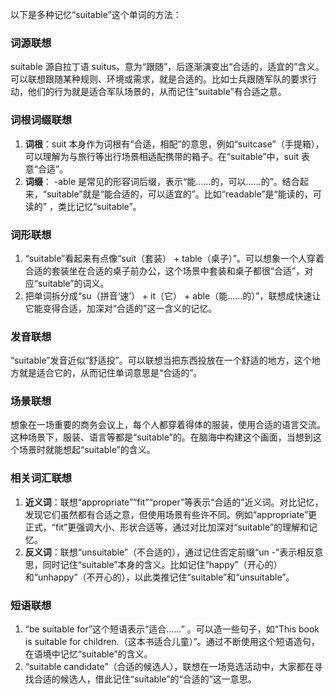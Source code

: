 以下是多种记忆“suitable”这个单词的方法：

### 词源联想
suitable 源自拉丁语 suitus，意为“跟随”，后逐渐演变出“合适的，适宜的”含义。可以联想跟随某种规则、环境或需求，就是合适的。比如士兵跟随军队的要求行动，他们的行为就是适合军队场景的，从而记住“suitable”有合适之意。

### 词根词缀联想
1. **词根**：suit 本身作为词根有“合适，相配”的意思，例如“suitcase”（手提箱），可以理解为与旅行等出行场景相适配携带的箱子。在“suitable”中，suit 表意“合适”。
2. **词缀**： -able 是常见的形容词后缀，表示“能……的，可以……的”。结合起来，“suitable”就是“能合适的，可以适宜的”。比如“readable”是“能读的，可读的” ，类比记忆“suitable”。

### 词形联想
1. “suitable”看起来有点像“suit（套装） + table（桌子）”。可以想象一个人穿着合适的套装坐在合适的桌子前办公，这个场景中套装和桌子都很“合适”，对应“suitable”的词义。
2. 把单词拆分成“su（拼音‘速’） + it（它） + able（能……的）”，联想成快速让它能变得合适，加深对“合适的”这一含义的记忆。

### 发音联想
“suitable”发音近似“舒适投”。可以联想当把东西投放在一个舒适的地方，这个地方就是适合它的，从而记住单词意思是“合适的”。

### 场景联想
想象在一场重要的商务会议上，每个人都穿着得体的服装，使用合适的语言交流。这种场景下，服装、语言等都是“suitable”的。在脑海中构建这个画面，当想到这个场景时就能想起“suitable”的含义。

### 相关词汇联想
1. **近义词**：联想“appropriate”“fit”“proper”等表示“合适的”近义词。对比记忆，发现它们虽然都有合适之意，但使用场景有些许不同。例如“appropriate”更正式，“fit”更强调大小、形状合适等，通过对比加深对“suitable”的理解和记忆。
2. **反义词**：联想“unsuitable”（不合适的），通过记住否定前缀“un -”表示相反意思，同时记住“suitable”本身的含义。比如记住“happy”（开心的）和“unhappy”（不开心的），以此类推记住“suitable”和“unsuitable”。

### 短语联想
1. “be suitable for”这个短语表示“适合……” 。可以造一些句子，如“This book is suitable for children.（这本书适合儿童）”。通过不断使用这个短语造句，在语境中记忆“suitable”的含义。
2. “suitable candidate”（合适的候选人），联想在一场竞选活动中，大家都在寻找合适的候选人，借此记住“suitable”的“合适的”这一意思。 